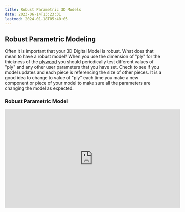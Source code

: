 ```yaml
---
title: Robust Parametric 3D Models
date: 2023-06-14T13:23:31
lastmod: 2024-01-18T05:40:05
---
```


## Robust Parametric Modeling

Often it is important that your 3D Digital Model is robust. What does that mean to have a robust model? When you use the dimension of "ply" for the thickness of the [plywood](../../woodworking/plywood.md) you should periodically test different values of "ply" and any other user parameters that you have set. Check to see if you model updates and each piece is referencing the size of other pieces. It is a good idea to change to value of "ply" each time you make a new component or piece of your model to make sure all the parameters are changing the model as expected.

<div class="video-grid">
<div class="video-card">

### Robust Parametric Model

<div class="iframe-16-9-container">
<iframe class="youTubeIframe" width="560" height="315" src="https://www.youtube.com/embed/QyylTzMDa54" title="YouTube video player" frameborder="0" allow="accelerometer; autoplay; clipboard-write; encrypted-media; gyroscope; picture-in-picture; web-share" allowfullscreen></iframe>
</div>
</div>

</div>

